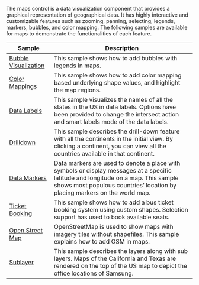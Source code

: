 ﻿The maps control is a data visualization component that provides a graphical representation of geographical data. It has highly interactive and customizable features such as zooming, panning, selecting, legends, markers, bubbles, and color mapping.
The following samples are available for maps to demonstrate the functionalities of each feature.

| Sample | Description |
| ------ | ----------- |
| [Bubble Visualization](Maps/Samples/BubbleVisualization)| This sample shows how to add bubbles with legends in maps. |
| [Color Mappings](Maps/Samples/ColorMappings)| This sample shows how to add color mapping based underlying shape values, and highlight the map regions. |
| [Data Labels](Maps/Samples/DataLabels)| This sample visualizes the names of all the states in the US in data labels. Options have been provided to change the intersect action and smart labels mode of the data labels. |
| [Drilldown](Maps/Samples/Drilldown)| This sample describes the drill-down feature with all the continents in the initial view. By clicking a continent, you can view all the countries available in that continent. |
| [Data Markers](Maps/Samples/MapsGettingStarted)| Data markers are used to denote a place with symbols or display messages at a specific latitude and longitude on a map. This sample shows most populous countries’ location by placing markers on the world map. |
| [Ticket Booking](Maps/Samples/MapsTicketBooking)|This sample shows how to add a bus ticket booking system using custom shapes. Selection support has used to book available seats. |
| [Open Street Map](Maps/Samples/OSM)| OpenStreetMap is used to show maps with imagery tiles without shapefiles. This sample explains how to add OSM in maps. |
| [Sublayer](Maps/Samples/Sublayer)| This sample describes the layers along with sub layers. Maps of the California and Texas are rendered on the top of the US map to depict the office locations of Samsung. |